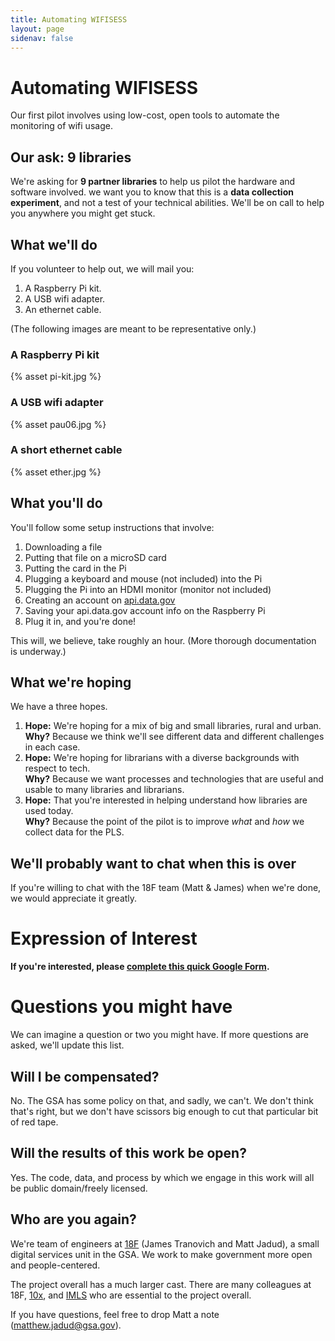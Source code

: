 ```yaml
---
title: Automating WIFISESS
layout: page
sidenav: false
---
```


# Automating WIFISESS

Our first pilot involves using low-cost, open tools to automate the monitoring of wifi usage. 

## Our ask: 9 libraries

We're asking for **9 partner libraries** to help us pilot the hardware and software involved.  we want you to know that this is a **data collection experiment**, and not a test of your technical abilities. We'll be on call to help you anywhere you might get stuck.

## What we'll do

If you volunteer to help out, we will mail you:

1. A Raspberry Pi kit.
2. A USB wifi adapter.
3. An ethernet cable.

(The following images are meant to be representative only.)

<div class="grid-container">
  <div class="grid-row">
    <div class="tablet:grid-col">
    <h3>A Raspberry Pi kit</h3>
    {% asset pi-kit.jpg %}
    </div>
    <div class="tablet:grid-col">
    <h3>A USB wifi adapter</h3>
    {% asset pau06.jpg %}
    </div>
    <div class="tablet:grid-col">
    <h3>A short ethernet cable</h3>
    {% asset ether.jpg %}
    </div>
  </div>
</div>


## What you'll do

You'll follow some setup instructions that involve:

1. Downloading a file
2. Putting that file on a microSD card
3. Putting the card in the Pi
4. Plugging a keyboard and mouse (not included) into the Pi
5. Plugging the Pi into an HDMI monitor (monitor not included)
6. Creating an account on [api.data.gov](https://api.data.gov/)
7. Saving your api.data.gov account info on the Raspberry Pi
8. Plug it in, and you're done!

This will, we believe, take roughly an hour. (More thorough documentation is underway.)

## What we're hoping

We have a three hopes.

1. **Hope:** We're hoping for a mix of big and small libraries, rural and urban. <br>
    **Why?** Because we think we'll see different data and different challenges in each case. 
2. **Hope:** We're hoping for librarians with a diverse backgrounds with respect to tech. <br>
    **Why?** Because we want processes and technologies that are useful and usable to many libraries and librarians.
3. **Hope:** That you're interested in helping understand how libraries are used today. <br>
    **Why?** Because the point of the pilot is to improve *what* and *how* we collect data for the PLS.

## We'll probably want to chat when this is over

If you're willing to chat with the 18F team (Matt & James) when we're done, we would appreciate it greatly. 

# Expression of Interest

<b>If you're interested, please [complete this quick Google Form](https://forms.gle/coefDn3RQLeeeMyh6).</b>

# Questions you might have

We can imagine a question or two you might have. If more questions are asked, we'll update this list. 

## Will I be compensated?

No. The GSA has some policy on that, and sadly, we can't. We don't think that's right, but we don't have scissors big enough to cut that particular bit of red tape.

## Will the results of this work be open?

Yes. The code, data, and process by which we engage in this work will all be public domain/freely licensed. 

## Who are you again?

We're team of engineers at <a href="https://18f.gsa.gov">18F</a> (James Tranovich and Matt Jadud), a small digital services unit in the GSA. We work to make government more open and people-centered. 

The project overall has a much larger cast. There are many colleagues at 18F, <a href="https://10x.gsa.gov">10x</a>, and <a href="https://imls.gov">IMLS</a> who are essential to the project overall.
 
If you have questions, feel free to drop Matt a note (matthew.jadud@gsa.gov).